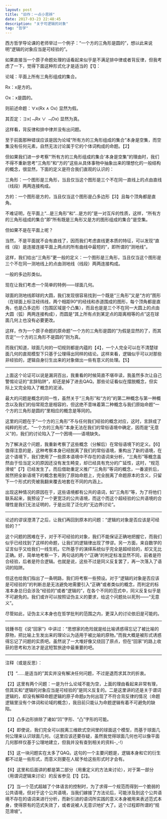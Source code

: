 ```yaml
---
layout: post
title: "旧作：一点小思辨"
date: 2017-03-23 22:48:45
description: "关于可逻辑的对象"
tag: "哲学"
---
```


西方哲学导论课的老师举过一个例子：“一个方的三角形是圆的”，想以此来说明“逻辑的对象应当是可经验的”。

如果直接当一个原子命题处理的话看起来似乎是不满足排中律或者背反律，但我考虑了一下，觉得下面这种形式化才是适当的【1】： 

论域：平面上所有三角形组成的集合。 

Rx：x是方的。 

Ox：x是圆的。 

则前述命题：∀x(Rx ∧ Ox) 显然为假。 

其否定：∃x(﹁Rx ∨ ﹁Ox) 显然为真。

这样看，背反律和排中律并没有出问题。

至于前面那种错误应该是因为论域“所有方的三角形组成的集合”本身是空集，而空集没有任何元素，自然无法讨论属于它的个体词构成的命题。【2】

但如果我们进一步考察“‘所有方的三角形组成的集合’本身是空集”的理由时，我们不得不重新思考“三角形”和“方的”这些从具体事物中抽象出来的理想化的一般结构的概念，很显然，下面的定义是符合我们直观的认识的：

三角形：一个图形是三角形，当且仅当这个图形是三个不在同一直线上的点由直线（线段）两两连接构成。

方的：一个图形是方的，当且仅当这个图形是凸多边形【3】且每个顶角都是直角。

不难证明，在平面上“…是三角形”和“…是方的”是一对互斥的性质，这样，“所有方的三角形组成的集合”即“所有既是三角形又是方的图形组成的集合”是空集。

但如果不是在平面上呢？

当然，不是平面就不会有直线了，因而我们考虑直线更本质的特征，可以发现“直线（段）是连接连接平面上两点的所有曲线中最短的”，即所谓的“测地线”。

这样，我们给出“三角形”更一般的定义：一个图形是三角形，当且仅当这个图形是三个不在同一测地线上的点由测地线（线段）两两连接构成。

一般的多边形类似。

现在让我们考虑一个简单的特例——球面几何。

球面的测地线即球的大圆，我们发现很容易找到一个既是“三角形”又是“方的”图形（在球面上标注经纬线，两个相距90°的经线和赤道围成的图形，每个顶角都是直角，也是凸多边形（包围区域是个凸集），而且也是是三个不在同一大圆上的点由大圆（弧）两两连接构成），而圆是“其上所有点到某定点的距离相等的点”这在球面几何上也没有必要更改。

这样，作为一个原子命题的原命题“一个方的三角形是圆的”为假是显然的了，而其否定“一个方的三角形不是圆的”则为真。

而我们知道，球面几何的一切规则都是内蕴的【4】，一个人完全可以在不清楚球面几何的直观模型下只基于公理得出同样的结论。这样来看，逻辑似乎可以对那些非经验的，逻辑自身衍生出来的对象做出一些有意义的处理。【5】

---

上面这个论证可以说是漏洞百出，我重看的时候简直不堪卒读，我虽然多次让自己警惕论证的“言辞陷阱”，却还是掉了进去QAQ。那些论证看似在摆脱概念，但实际上又完全陷入了概念的泥淖。

最大的问题是概念的同一性，虽然关于“三角形”和“方的”的第二种概念与第一种概念以及我们的俗常观念是相容的，但这绝不意味着第二种概念与我们原始命题“一个方的三角形是圆的”里相应的概念是等同的。

这里的问题在于“一个方的三角形”不与任何我们经验的概念对应，这时，言辞成了纯粹的形式，“一个方的三角形”本身无法在我们的常俗语境中确定，因而是“无意义”的，我们的讨论陷入了一个困境——语境缺失。

为了解决这个问题，我重新考察了这些概念（分解后）在常俗语境下的定义。【6】值得注意的是，这种考察本身已经脱离了我们的常俗语境，重构出了新的语境，在这个语境下，我们使用了一些原本语境中不存在的语词来分析，“三角形”等概念虽然由于恰当定义的原因还没有发生畸变，却已经具有充分的广延性，这时，“规范滑坡”【7】已经发生了。而后借助重定义推广“三角形”等词的概念，一番波折后，居然把全新语境下的概念套用到了原始命题上，完全脱离了命题原本的含义，只留下一个形式的壳被我翻来覆去地套在不同的内涵上。

出现这种情况的原因在于，这些语境都有公共的语词，如“三角形”等，为了将他们联系起来，我预设了一个更宽泛的公共语境，而这个而这个超经验的公共语境的合理性是我们无法证明的，于是出现了泛化的“无边界讨论”。

---

论述的谬误澄清了之后，让我们再回到原本的问题：“逻辑的对象是否应该是可经验的？”

这个问题的困难在于，对于不可经验的对象，我们不能保证正确地把握它，而我们似乎已经找到了这样的命题，让我们的逻辑律出现了悖谬。另一方面，来自数学的证言似乎又给我们一线生机，它所基于的演绎系统似乎完全是超经验的，却又无比正确。好，简单地考察一下，两句话的两个“正确”的判定标准显然不同，前者是符合经验，后者是符合逻辑。也就是说，这些不过是同义反复罢了，再一次落入了语词的陷阱。

但这也给我们指出了一条明路，我们将考察一些预设。对于“逻辑的对象是否应该是可经验的”的判断总是无法避免地需要引入“正确”或者类似的概念，而判定的标准本身总归会涉及“经验的”或者“逻辑的”，在各个不同的范式中，同义反复似乎是不可避免的。我们或许可以按照证伪主义的要求，给这个问题处以死刑——“无意义”。

尽管如此，证伪主义本身也在哲学批判的范围之内，更深入的讨论依旧是可能的。

---

钱鍾书在《说“回家”》中讲过：“思想家的危险就是给比喻诱惑得忘记了被比喻的原物，把比喻上生发出来的理论认为适用于被比喻的原物。”而我大概是被形式诱惑得忘记了问题的实质吧。虽然说了一大堆好像又绕回了原点，但在“回家”的路上收获的思考和方法才是这短暂旅途中最重要的吧。

 

---

注释（或是反思）：

【1】“……是适当的”其实并没有解决任何问题，不过是退而求其次的折衷。

【2】这里有两个问题：一是为什么论域不能为空，上面的理由看起来非常有理，但其实和“逻辑的对象应当是可经验的”是同义反复的。二是这里讲的还是关于谓词逻辑的，却没有解释命题逻辑的原子命题p为何出现了不符合背反律的情况（命题逻辑里没有个体词和论域的概念），我目前只能认为命题逻辑有着不可避免的缺陷。

【3】凸多边形排除了诸如“凹”字形、“凸”字形的可能。

【4】即使说，我们完全可以脱离三维欧式空间里的球面这个模型，而基于球面几何公理来认识球面几何。（这里应该还要存疑，虽然我觉得球面几何也可以像平面几何那样仅基于公理地建立，但我并没有查到相关的资料-_-!）

【5】这一块问题实在太多了QAQ。这句的一个主要问题是，逻辑本身和它的衍生都不过是一些形式，而意义则要在人赋予给这些形式时才会有。

【6】这里和后面讲的都是第二部分（用重定义的方法来讨论），对于第一部分（用谓词逻辑来讨论）的反省参见【1】【2】。

【7】当一个范式超越了个体语言的控制时，为了求得一个规范而得到一个脆弱的公共语境，但对于这个公共语境，当我们嫁接了方法论后，可能涉及到这个公共语境不存在的语词来进行分析，而新引进的语词所实践的意义本身被用来表述范式本身，使得原有的范式失效了，或者说被人无意识地扩大了。这个过程即所谓的“规范滑坡”。
